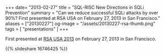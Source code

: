 +++
date= "2013-02-27"
title = "SQL-RISC New Directions in SQLi Prevention"
summary = "Can we reduce successful SQLi attacks by over 90%? First presented at RSA USA on February 27, 2013 in San Francisco."
aliases = ["20130227"]
og-image = "/assets/20130227-rsa-thumb.png"
tags = [ "presentations" ]
+++

First presented at [RSA USA 2013](http://www.rsaconference.com/events/2013/usa/index.htm) on February 27, 2013 in San Francisco.

{{% slideshare 16746425 %}}
